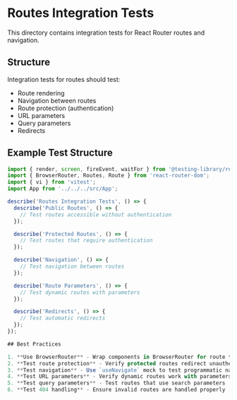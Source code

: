 # Routes Integration Tests

This directory contains integration tests for React Router routes and navigation.

## Structure

Integration tests for routes should test:
- Route rendering
- Navigation between routes
- Route protection (authentication)
- URL parameters
- Query parameters
- Redirects

## Example Test Structure

```jsx
import { render, screen, fireEvent, waitFor } from '@testing-library/react';
import { BrowserRouter, Routes, Route } from 'react-router-dom';
import { vi } from 'vitest';
import App from '../../../src/App';

describe('Routes Integration Tests', () => {
  describe('Public Routes', () => {
    // Test routes accessible without authentication
  });

  describe('Protected Routes', () => {
    // Test routes that require authentication
  });

  describe('Navigation', () => {
    // Test navigation between routes
  });

  describe('Route Parameters', () => {
    // Test dynamic routes with parameters
  });

  describe('Redirects', () => {
    // Test automatic redirects
  });
});

## Best Practices

1. **Use BrowserRouter** - Wrap components in BrowserRouter for route testing
2. **Test route protection** - Verify protected routes redirect unauthenticated users
3. **Test navigation** - Use `useNavigate` mock to test programmatic navigation
4. **Test URL parameters** - Verify dynamic routes work with parameters
5. **Test query parameters** - Test routes that use search parameters
6. **Test 404 handling** - Ensure invalid routes are handled properly 